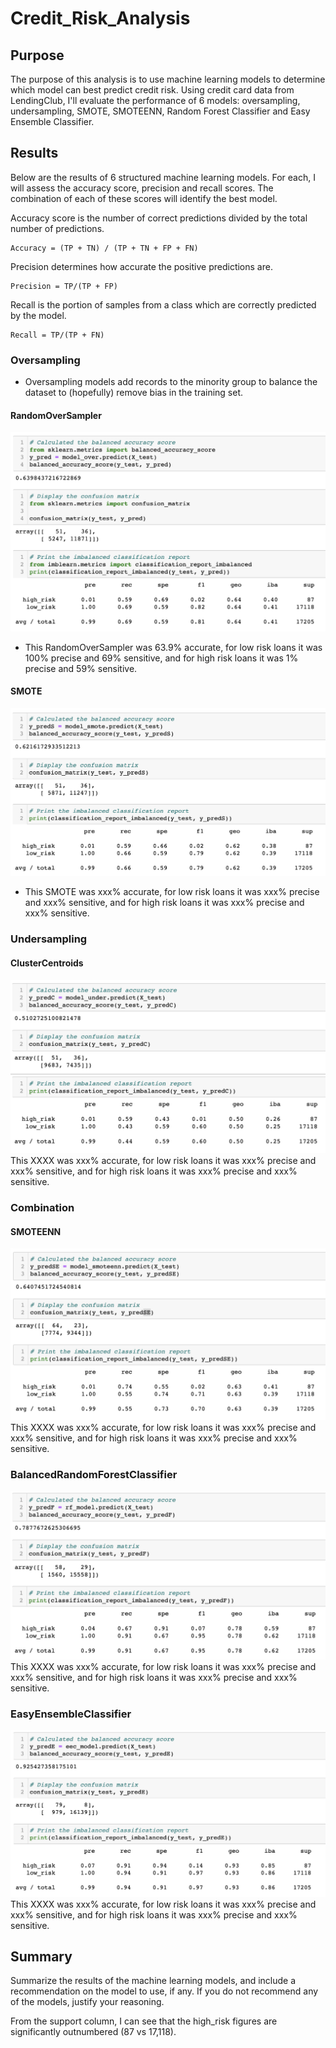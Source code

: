 # Credit_Risk_Analysis

## Purpose

The purpose of this analysis is to use machine learning models to determine which model can best predict credit risk. Using credit card  data from LendingClub, I'll evaluate the performance of 6 models: oversampling, undersampling, SMOTE, SMOTEENN, Random Forest Classifier and Easy Ensemble Classifier.

## Results

Below are the results of 6 structured machine learning models. For each, I will assess the accuracy score, precision and recall scores. The combination of each of these scores will identify the best model.

Accuracy score is the number of correct predictions divided by the total number of predictions.

    Accuracy = (TP + TN) / (TP + TN + FP + FN)

Precision determines how accurate the positive predictions are.

    Precision = TP/(TP + FP)

Recall is the portion of samples from a class which are correctly predicted by the model.

    Recall = TP/(TP + FN)

### Oversampling

- Oversampling models add records to the minority group to balance the dataset to (hopefully) remove bias in the training set.

#### RandomOverSampler

![NaiveRandomOversampling](https://github.com/krockway/Credit_Risk_Analysis/blob/main/Images/NaiveRandomOversampling.png)

- This RandomOverSampler was 63.9% accurate, for low risk loans it was 100% precise and 69% sensitive, and for high risk loans it was 1% precise and 59% sensitive.

#### SMOTE

![SMOTEOversampling](https://github.com/krockway/Credit_Risk_Analysis/blob/main/Images/SMOTEOversampling.png)

- This SMOTE was xxx% accurate, for low risk loans it was xxx% precise and xxx% sensitive, and for high risk loans it was xxx% precise and xxx% sensitive.

### Undersampling

#### ClusterCentroids

![Undersampling](https://github.com/krockway/Credit_Risk_Analysis/blob/main/Images/Undersampling.png)
This XXXX was xxx% accurate, for low risk loans it was xxx% precise and xxx% sensitive, and for high risk loans it was xxx% precise and xxx% sensitive.

### Combination

#### SMOTEENN

![SMOTEENN](https://github.com/krockway/Credit_Risk_Analysis/blob/main/Images/SMOTEENN.png)
This XXXX was xxx% accurate, for low risk loans it was xxx% precise and xxx% sensitive, and for high risk loans it was xxx% precise and xxx% sensitive.

### BalancedRandomForestClassifier

![BalancedRandomForestClassifier](https://github.com/krockway/Credit_Risk_Analysis/blob/main/Images/BalancedRandomForestClassifier.png)
This XXXX was xxx% accurate, for low risk loans it was xxx% precise and xxx% sensitive, and for high risk loans it was xxx% precise and xxx% sensitive.

### EasyEnsembleClassifier

![EasyEnsembleAdaBoostClassifier](https://github.com/krockway/Credit_Risk_Analysis/blob/main/Images/EasyEnsembleAdaBoostClassifier.png)
This XXXX was xxx% accurate, for low risk loans it was xxx% precise and xxx% sensitive, and for high risk loans it was xxx% precise and xxx% sensitive.

## Summary

Summarize the results of the machine learning models, and include a recommendation on the model to use, if any. If you do not recommend any of the models, justify your reasoning.

From the support column, I can see that the high_risk figures are significantly outnumbered (87 vs 17,118).